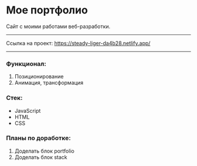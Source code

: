 # Мое портфолио

Сайт с моими работами веб-разработки.

---

Ссылка на проект: https://steady-liger-da4b28.netlify.app/

---

### Функционал:

1. Позиционирование
2. Анимация, трансформация

### Стек:

- JavaScript
- HTML
- CSS

### Планы по доработке:

1. Доделать блок portfolio
2. Доделать блок stack
